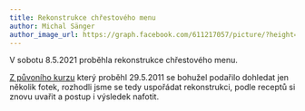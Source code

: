 ```yaml
---
title: Rekonstrukce chřestového menu
author: Michal Sänger
author_image_url: https://graph.facebook.com/611217057/picture/?height=200&width=200
---
```


V sobotu 8.5.2021 proběhla rekonstrukce chřestového menu.

<!--truncate-->

[Z půvoního kurzu](/recepty/menu-chrest) který proběhl 29.5.2011 se bohužel podařilo dohledat jen několik fotek, rozhodli jsme se tedy uspořádat rekonstrukci, podle receptů si znovu uvařit a postup i výsledek nafotit.
